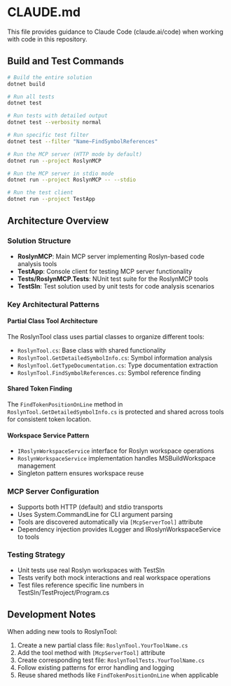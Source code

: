 # CLAUDE.md

This file provides guidance to Claude Code (claude.ai/code) when working with code in this repository.

## Build and Test Commands

```bash
# Build the entire solution
dotnet build

# Run all tests
dotnet test

# Run tests with detailed output
dotnet test --verbosity normal

# Run specific test filter
dotnet test --filter "Name~FindSymbolReferences"

# Run the MCP server (HTTP mode by default)
dotnet run --project RoslynMCP

# Run the MCP server in stdio mode
dotnet run --project RoslynMCP -- --stdio

# Run the test client
dotnet run --project TestApp
```

## Architecture Overview

### Solution Structure
- **RoslynMCP**: Main MCP server implementing Roslyn-based code analysis tools
- **TestApp**: Console client for testing MCP server functionality
- **Tests/RoslynMCP.Tests**: NUnit test suite for the RoslynMCP tools
- **TestSln**: Test solution used by unit tests for code analysis scenarios

### Key Architectural Patterns

#### Partial Class Tool Architecture
The RoslynTool class uses partial classes to organize different tools:
- `RoslynTool.cs`: Base class with shared functionality
- `RoslynTool.GetDetailedSymbolInfo.cs`: Symbol information analysis
- `RoslynTool.GetTypeDocumentation.cs`: Type documentation extraction
- `RoslynTool.FindSymbolReferences.cs`: Symbol reference finding

#### Shared Token Finding
The `FindTokenPositionOnLine` method in `RoslynTool.GetDetailedSymbolInfo.cs` is protected and shared across tools for consistent token location.

#### Workspace Service Pattern
- `IRoslynWorkspaceService` interface for Roslyn workspace operations
- `RoslynWorkspaceService` implementation handles MSBuildWorkspace management
- Singleton pattern ensures workspace reuse

### MCP Server Configuration
- Supports both HTTP (default) and stdio transports
- Uses System.CommandLine for CLI argument parsing
- Tools are discovered automatically via `[McpServerTool]` attribute
- Dependency injection provides ILogger and IRoslynWorkspaceService to tools

### Testing Strategy
- Unit tests use real Roslyn workspaces with TestSln
- Tests verify both mock interactions and real workspace operations
- Test files reference specific line numbers in TestSln/TestProject/Program.cs

## Development Notes

When adding new tools to RoslynTool:
1. Create a new partial class file: `RoslynTool.YourToolName.cs`
2. Add the tool method with `[McpServerTool]` attribute
3. Create corresponding test file: `RoslynToolTests.YourToolName.cs`
4. Follow existing patterns for error handling and logging
5. Reuse shared methods like `FindTokenPositionOnLine` when applicable